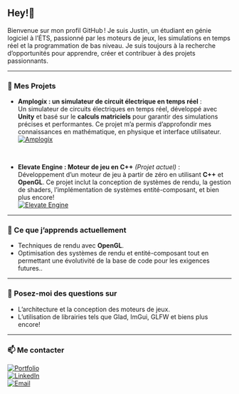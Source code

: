 ## Hey!👋

Bienvenue sur mon profil GitHub ! Je suis Justin, un étudiant en génie logiciel à l’ÉTS, passionné par les moteurs de jeux, les simulations en temps réel et la programmation de bas niveau. Je suis toujours à la recherche d’opportunités pour apprendre, créer et contribuer à des projets passionnants.

---

### 🔭 Mes Projets
- **Amplogix : un simulateur de circuit électrique en temps réel** :  
  Un simulateur de circuits électriques en temps réel, développé avec **Unity** et basé sur le **calculs matriciels** pour garantir des simulations précises et performantes. Ce projet m’a permis d’approfondir mes connaissances en mathématique, en physique et interface utilisateur.<br>
[![Amplogix](https://img.shields.io/badge/Amplogix-Simulateur%20de%20circuits-orange?style=for-the-badge)](https://github.com/justinfiset/Amplogix)

<br>

- **Elevate Engine : Moteur de jeu en C++** *(Projet actuel)* :  
  Développement d’un moteur de jeu à partir de zéro en utilisant **C++** et **OpenGL**. Ce projet inclut la conception de systèmes de rendu, la gestion de shaders, l’implémentation de systèmes entité-composant, et bien plus encore! <br>
[![Elevate Engine](https://img.shields.io/badge/Elevate%20Engine-Moteur%20de%20jeu%20C++-green?style=for-the-badge)](https://github.com/justinfiset/Elevate-Engine)
---

### 🌱 Ce que j’apprends actuellement
- Techniques de rendu avec **OpenGL**.
- Optimisation des systèmes de rendu et entité-composant tout en permettant une évolutivité de la base de code pour les exigences futures..

---

### 💬 Posez-moi des questions sur
- L’architecture et la conception des moteurs de jeux.
- L’utilisation de librairies tels que Glad, ImGui, GLFW et biens plus encore!

---

### 📫 Me contacter
[![Portfolio](https://img.shields.io/badge/🌐%20Portfolio-justinfiset.github.io-20C997?style=for-the-badge)](https://justinfiset.github.io) 
<br>
[![LinkedIn](https://img.shields.io/badge/🔗%20LinkedIn-Justin%20Fiset-0A66C2?style=for-the-badge&logo=linkedin)](https://www.linkedin.com/in/justin-fiset-925024172/)
<br>
[![Email](https://img.shields.io/badge/📧%20Email-justinfiset%40hotmail.fr-FF4C4C?style=for-the-badge)](mailto:justinfiset@hotmail.fr)